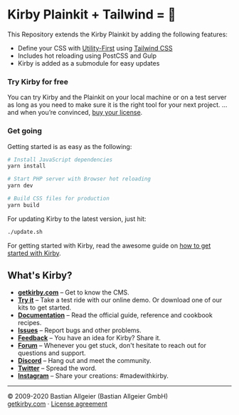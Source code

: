 # Kirby Plainkit + Tailwind = 🤍

This Repository extends the Kirby Plainkit by adding the following features:

- Define your CSS with [Utility-First](https://tailwindcss.com/docs/utility-first) using [Tailwind CSS](https://tailwindcss.com/)
- Includes hot reloading using PostCSS and Gulp
- Kirby is added as a submodule for easy updates

### Try Kirby for free  
You can try Kirby and the Plainkit on your local machine or on a test server as long as you need to make sure it is the right tool for your next project. … and when you’re convinced, [buy your license](https://getkirby.com/buy).

### Get going
Getting started is as easy as the following:

```bash
# Install JavaScript dependencies
yarn install

# Start PHP server with Browser hot reloading
yarn dev

# Build CSS files for production
yarn build
```

For updating Kirby to the latest version, just hit:

```bash
./update.sh
```

For getting started with Kirby, read the awesome guide on [how to get started with Kirby](https://getkirby.com/docs/guide/quickstart).


## What's Kirby?
- **[getkirby.com](https://getkirby.com)** – Get to know the CMS.
- **[Try it](https://getkirby.com/try)** – Take a test ride with our online demo. Or download one of our kits to get started.
- **[Documentation](https://getkirby.com/docs/guide)** – Read the official guide, reference and cookbook recipes.
- **[Issues](https://github.com/getkirby/kirby/issues)** – Report bugs and other problems.
- **[Feedback](https://feedback.getkirby.com)** – You have an idea for Kirby? Share it.
- **[Forum](https://forum.getkirby.com)** – Whenever you get stuck, don't hesitate to reach out for questions and support.
- **[Discord](https://chat.getkirby.com)** – Hang out and meet the community.
- **[Twitter](https://twitter.com/getkirby)** – Spread the word.
- **[Instagram](https://www.instagram.com/getkirby/)** – Share your creations: #madewithkirby.

---

© 2009-2020 Bastian Allgeier (Bastian Allgeier GmbH)  
[getkirby.com](https://getkirby.com) · [License agreement](https://getkirby.com/license)
